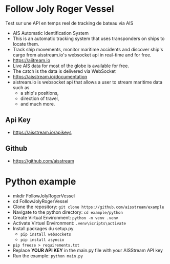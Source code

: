 # Follow Joly Roger Vessel
Test sur une API en temps reel de tracking de bateau via AIS 
- AIS Automatic Identification System
- This is an automatic tracking system that uses transponders on ships to locate them.
- Track ship movements, monitor maritime accidents and discover ship's cargo from aisstream.io's websocket api in real-time and for free.
- https://aiitream.io
- Live AIS data for most of the globe is available for free.
- The catch is the data is delivered via WebSocket
- https://aisstream.io/documentation
- aistream.io is websocket api that allows a user to stream maritime data such as
  - a ship's positions,
  - direction of travel,
  - and much more.
 
## Api Key
- https://aisstream.io/apikeys

## Github
- https://github.com/aisstream

# Python example
- mkdir FollowJolyRogerVessel
- cd FollowJolyRogerVessel
- Clone the repository: `git clone https://github.com/aisstream/example`
- Navigate to the python directory: `cd example/python`
- Create Virtual Environment: `python -m venv .venv`
- Activate Virtuel Environment: `.venv\Scripts\activate`
- Install packages du setup.py
  - `pip install websockets`
  - `pip install asyncio` 
- `pip freeze > requirements.txt`
- Replace **YOUR API KEY** in the main.py file with your AISStream API key
- Run the example: `python main.py`
